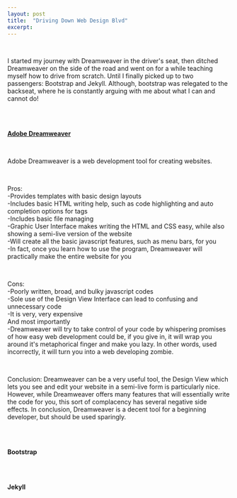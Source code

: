 ```yaml
---
layout: post
title:  "Driving Down Web Design Blvd"
excerpt:
---
```


<br>
<p>I started my journey with Dreamweaver in the driver's seat, then ditched Dreamweaver on the side of the road and went on for a while teaching myself how to drive from scratch. Until I finally picked up to two passengers: Bootstrap and Jekyll. Although, bootstrap was relegated to the backseat, where he is constantly arguing with me about what I can and cannot do!</p>

<br>
<br>

[**Adobe Dreamweaver**](http://www.webdesigndev.com/10-good-and-10-bad-things-about-adobes-dreamweaver/)

<br>
<p>Adobe Dreamweaver is a web development tool for creating websites.</p>


<br>

Pros:  
  -Provides templates with basic design layouts  
  -Includes basic HTML writing help, such as code highlighting and auto completion options for tags  
  -Includes basic file managing  
  -Graphic User Interface makes writing the HTML and CSS easy, while also showing a semi-live version of the website  
  -Will create all the basic javascript features, such as menu bars, for you  
  -In fact, once you learn how to use the program, Dreamweaver will practically make the entire website for you  

<br>

Cons:  
  -Poorly written, broad, and bulky javascript codes  
  -Sole use of the Design View Interface can lead to confusing and unnecessary code  
  -It is very, very expensive  
  And most importantly  
  -Dreamweaver will try to take control of your code by whispering promises of how easy web development could be, if you give in, it will wrap you around it's metaphorical finger and make you lazy. In other words, used incorrectly, it will turn you into a web developing zombie.  

<br>

Conclusion: Dreamweaver can be a very useful tool, the Design View which lets you see and edit your website in a semi-live form is particularly nice. However, while Dreamweaver offers many features that will essentially write the code for you, this sort of complacency has several negative side effects. In conclusion, Dreamweaver is a decent tool for a beginning developer, but should be used sparingly.

<br>
<br>

**Bootstrap**

<br>
<br>

**Jekyll**
